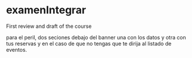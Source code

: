 # examenIntegrar
First review and draft of the course

para el peril, dos seciones debajo del banner una con los datos y otra con tus reservas y en el caso de que no tengas que te dirija al listado de eventos.
